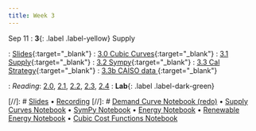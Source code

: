```yaml
---
title: Week 3
---
```


Sep 11
: **3**{: .label .label-yellow} Supply

: [Slides](https://docs.google.com/presentation/d/1ObKl8MKNSS0sa5SZVGeg75F9i1kO88_xw1F_Z7_-g_U/edit#slide=id.g289497c1eff_1_40){:target="_blank"} 
: [3.0 Cubic Curves](https://datahub.berkeley.edu/hub/user-redirect/git-pull?repo=https%3A%2F%2Fgithub.com%2Fdata-88e%2Ffa24-materials&branch=main&urlpath=tree%2Ffa24-materials%2Flec%2Flec03%2F3.0-CubicCostCurve.ipynb){:target="_blank"}
: [3.1 Supply](https://datahub.berkeley.edu/hub/user-redirect/git-pull?repo=https%3A%2F%2Fgithub.com%2Fdata-88e%2Ffa24-materials&branch=main&urlpath=tree%2Ffa24-materials%2Flec%2Flec03%2F3.1-Supply.ipynb){:target="_blank"}
: [3.2 Sympy](https://datahub.berkeley.edu/hub/user-redirect/git-pull?repo=https%3A%2F%2Fgithub.com%2Fdata-88e%2Ffa24-materials&branch=main&urlpath=tree%2Ffa24-materials%2Flec%2Flec03%2F3.2-sympy.ipynb){:target="_blank"}
: [3.3 Cal Strategy](https://datahub.berkeley.edu/hub/user-redirect/git-pull?repo=https%3A%2F%2Fgithub.com%2Fdata-88e%2Ffa24-materials&branch=main&urlpath=tree%2Ffa24-materials%2Flec%2Flec03%2F3.3a-california-energy.ipynb){:target="_blank"}
: [3.3b CAISO data ](https://datahub.berkeley.edu/hub/user-redirect/git-pull?repo=https%3A%2F%2Fgithub.com%2Fdata-88e%2Ffa24-materials&branch=main&urlpath=tree%2Ffa24-materials%2Flec%2Flec03%2F3.3b-a-really-hot-tuesday.ipynb){:target="_blank"}





: *Reading*: [2.0](https://data-88e.github.io/textbook/content/02-supply/index.html), [2.1](https://data-88e.github.io/textbook/content/02-supply/01-supply.html), [2.2](https://data-88e.github.io/textbook/content/02-supply/02-eep147-example.html), [2.3](https://data-88e.github.io/textbook/content/02-supply/03-market-equilibria.html), [2.4](https://data-88e.github.io/textbook/content/02-supply/04-sympy.html)
: **Lab**{: .label .label-dark-green}

[//]: # [Slides]() &#8226; [Recording]()
[//]: # [Demand Curve Notebook (redo)]() &#8226; [Supply Curves Notebook]() &#8226; [SymPy Notebook]() &#8226; [Energy Notebook]() &#8226; [Renewable Energy Notebook]() &#8226; [Cubic Cost Functions Notebook]()
